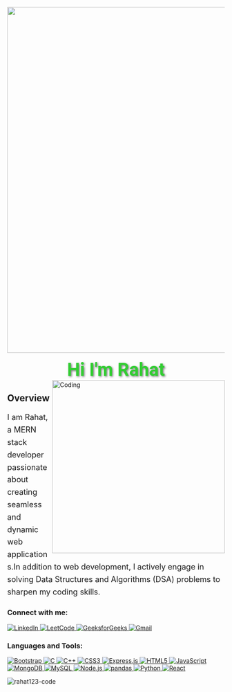 <p align="center">
    <img src="https://media0.giphy.com/media/v1.Y2lkPTc5MGI3NjExYXNjMWZidnpiYmlkendpOXhsdmFoMWd4OXhmNzRmOWY3dnVhbXZ6MCZlcD12MV9pbnRlcm5hbF9naWZfYnlfaWQmY3Q9Zw/RbDKaczqWovIugyJmW/giphy.webp" width="800" length="1200"/> <!-- Change 600 to your desired width -->
</p>

<h1 align="center" style="
    font-family: 'Roboto', sans-serif; /* Change font family to Roboto */
    font-size: 3em; /* Font size */
    color: #32CD32; /* Change text color (lime green) */
    text-shadow: 2px 2px 4px rgba(0, 0, 0, 0.5); /* Add shadow effect */
    margin: 0; /* Remove default margin */
">
    Hi I'm Rahat
</h1>
</h1>

                                                    
<img align="right" alt="Coding" width="400" src="https://mir-s3-cdn-cf.behance.net/project_modules/disp/2bbf3a52005319.5901123c114f4.gif">
<h2 align="left">Overview</h2>
<p align="left" style="font-size: 18px; line-height: 1.6;">
    I am Rahat, a MERN stack developer passionate about creating seamless and dynamic web applications.In addition to web development, I actively engage in solving Data Structures and Algorithms (DSA) problems 
    to sharpen my coding skills.
<h3 align="left">Connect with me:</h3>
<p align="left">
    <!-- LinkedIn -->
    <a href="https://linkedin.com/in/rahat-bali-425962241" target="_blank" rel="noreferrer">
        <img src="https://img.shields.io/badge/LinkedIn-%230A66C2.svg?style=for-the-badge&logo=linkedin&logoColor=white" alt="LinkedIn"/>
    </a>
    <!-- LeetCode -->
    <a href="https://www.leetcode.com/rahat_44" target="_blank" rel="noreferrer">
        <img src="https://img.shields.io/badge/LeetCode-%23FFA116.svg?style=for-the-badge&logo=leetcode&logoColor=white" alt="LeetCode"/>
    </a>
    <!-- GeeksforGeeks -->
    <a href="https://auth.geeksforgeeks.org/user/rahatba1w84" target="_blank" rel="noreferrer">
        <img src="https://img.shields.io/badge/GeeksforGeeks-%2300C853.svg?style=for-the-badge&logo=geeksforgeeks&logoColor=white" alt="GeeksforGeeks"/>
    </a>
    <!-- Gmail -->
    <a href="mailto:rahatbali398@gmail.com" target="_blank" rel="noreferrer">
        <img src="https://img.shields.io/badge/Gmail-D14836?style=for-the-badge&logo=gmail&logoColor=white" alt="Gmail"/>
    </a>
</p>


<h3 align="left">Languages and Tools:</h3>
<p align="left">
    <!-- Bootstrap -->
    <a href="https://getbootstrap.com" target="_blank" rel="noreferrer">
        <img src="https://img.shields.io/badge/Bootstrap-%23563D7C.svg?style=for-the-badge&logo=bootstrap&logoColor=white" alt="Bootstrap" />
    </a>
    <!-- C -->
    <a href="https://www.cprogramming.com/" target="_blank" rel="noreferrer">
        <img src="https://img.shields.io/badge/C-%2300599C.svg?style=for-the-badge&logo=c&logoColor=white" alt="C" />
    </a>
    <!-- C++ -->
    <a href="https://www.w3schools.com/cpp/" target="_blank" rel="noreferrer">
        <img src="https://img.shields.io/badge/C++-%2300599C.svg?style=for-the-badge&logo=c%2B%2B&logoColor=white" alt="C++" />
    </a>
    <!-- CSS3 -->
    <a href="https://www.w3schools.com/css/" target="_blank" rel="noreferrer">
        <img src="https://img.shields.io/badge/CSS3-%231572B6.svg?style=for-the-badge&logo=css3&logoColor=white" alt="CSS3" />
    </a>
    <!-- ExpressJS -->
    <a href="https://expressjs.com" target="_blank" rel="noreferrer">
        <img src="https://img.shields.io/badge/Express.js-%23404d59.svg?style=for-the-badge&logo=express&logoColor=%2361DAFB" alt="Express.js" />
    </a>
    <!-- HTML5 -->
    <a href="https://www.w3.org/html/" target="_blank" rel="noreferrer">
        <img src="https://img.shields.io/badge/HTML5-%23E34F26.svg?style=for-the-badge&logo=html5&logoColor=white" alt="HTML5" />
    </a>
    <!-- JavaScript -->
    <a href="https://developer.mozilla.org/en-US/docs/Web/JavaScript" target="_blank" rel="noreferrer">
        <img src="https://img.shields.io/badge/JavaScript-%23F7DF1E.svg?style=for-the-badge&logo=javascript&logoColor=black" alt="JavaScript" />
    </a>
    <!-- MongoDB -->
    <a href="https://www.mongodb.com/" target="_blank" rel="noreferrer">
        <img src="https://img.shields.io/badge/MongoDB-%234ea94b.svg?style=for-the-badge&logo=mongodb&logoColor=white" alt="MongoDB" />
    </a>
    <!-- MySQL -->
    <a href="https://www.mysql.com/" target="_blank" rel="noreferrer">
        <img src="https://img.shields.io/badge/MySQL-%2300f.svg?style=for-the-badge&logo=mysql&logoColor=white" alt="MySQL" />
    </a>
    <!-- Node.js -->
    <a href="https://nodejs.org" target="_blank" rel="noreferrer">
        <img src="https://img.shields.io/badge/Node.js-%23339933.svg?style=for-the-badge&logo=node-dot-js&logoColor=white" alt="Node.js" />
    </a>
    <!-- Pandas -->
    <a href="https://pandas.pydata.org/" target="_blank" rel="noreferrer">
        <img src="https://img.shields.io/badge/pandas-%23150458.svg?style=for-the-badge&logo=pandas&logoColor=white" alt="pandas" />
    </a>
    <!-- Python -->
    <a href="https://www.python.org" target="_blank" rel="noreferrer">
        <img src="https://img.shields.io/badge/Python-%233776AB.svg?style=for-the-badge&logo=python&logoColor=white" alt="Python" />
    </a>
    <!-- React -->
    <a href="https://reactjs.org/" target="_blank" rel="noreferrer">
        <img src="https://img.shields.io/badge/React-%2361DAFB.svg?style=for-the-badge&logo=react&logoColor=black" alt="React" />
    </a>
</p>

<p><img align="center" src="https://github-readme-stats.vercel.app/api/top-langs?username=rahat123-code&show_icons=true&locale=en&layout=compact" alt="rahat123-code" /></p>
